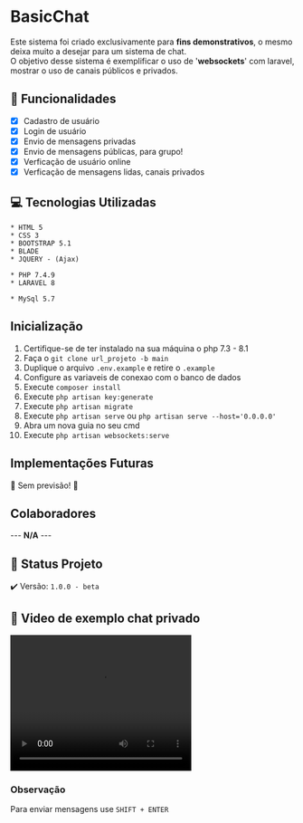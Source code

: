 # BasicChat
  Este sistema foi criado exclusivamente para **fins demonstrativos**, o mesmo deixa muito a desejar para um sistema de chat.<br/>
  O objetivo desse sistema é exemplificar o uso de '**websockets**' com laravel, mostrar o uso de canais públicos e privados.

## :hammer: Funcionalidades

- [x] Cadastro de usuário
- [x] Login de usuário
- [x] Envio de mensagens privadas
- [x] Envio de mensagens públicas, para grupo!
- [x] Verficação de usuário online
- [x] Verficação de mensagens lidas, canais privados

## :computer: Tecnologias Utilizadas
~~~FrontEnd
* HTML 5
* CSS 3
* BOOTSTRAP 5.1
* BLADE
* JQUERY - (Ajax)
~~~

~~~ BackEnd
* PHP 7.4.9
* LARAVEL 8
~~~

~~~Banco
* MySql 5.7
~~~
## Inicialização
1. Certifique-se de ter instalado na sua máquina o php 7.3 - 8.1
2. Faça o `git clone url_projeto -b main`
3. Duplique o arquivo `.env.example` e retire o `.example`
4. Configure as variaveis de conexao com o banco de dados
5. Execute `composer install`
6. Execute `php artisan key:generate`
7. Execute `php artisan migrate`
8. Execute `php artisan serve` ou `php artisan serve --host='0.0.0.0'`
9. Abra um nova guia no seu cmd
10. Execute `php artisan websockets:serve` 

## Implementações Futuras
 :construction:  Sem previsão!  :construction:

## Colaboradores
 --- **N/A** ---

## :eyes: Status Projeto
:heavy_check_mark:  Versão: `1.0.0 - beta` 


## :eyes: Video de exemplo chat privado
<video width="320" height="240" controls>
  <source src="readme/demonstrativo.mp4" type="video/mp4">
</video>

### Observação
 Para enviar mensagens use `SHIFT + ENTER` 
